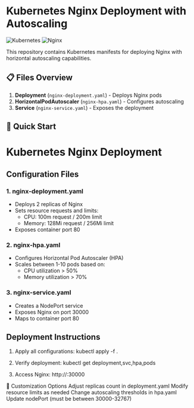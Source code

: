 # Kubernetes Nginx Deployment with Autoscaling

![Kubernetes](https://img.shields.io/badge/Kubernetes-326CE5?logo=kubernetes&logoColor=white)
![Nginx](https://img.shields.io/badge/NGINX-009639?logo=nginx&logoColor=white)

This repository contains Kubernetes manifests for deploying Nginx with horizontal autoscaling capabilities.

## 📋 Files Overview

1. **Deployment** (`nginx-deployment.yaml`) - Deploys Nginx pods
2. **HorizontalPodAutoscaler** (`nginx-hpa.yaml`) - Configures autoscaling
3. **Service** (`nginx-service.yaml`) - Exposes the deployment

## 🚀 Quick Start
# Kubernetes Nginx Deployment
## Configuration Files

### 1. nginx-deployment.yaml
- Deploys 2 replicas of Nginx
- Sets resource requests and limits:
  - CPU: 100m request / 200m limit
  - Memory: 128Mi request / 256Mi limit
- Exposes container port 80

### 2. nginx-hpa.yaml
- Configures Horizontal Pod Autoscaler (HPA)
- Scales between 1-10 pods based on:
  - CPU utilization > 50%
  - Memory utilization > 70%

### 3. nginx-service.yaml
- Creates a NodePort service
- Exposes Nginx on port 30000
- Maps to container port 80

## Deployment Instructions

1. Apply all configurations:
kubectl apply -f .

2. Verify deployment:
kubectl get deployment,svc,hpa,pods

3. Access Nginx:
http://<node-ip>:30000

🔧 Customization Options
Adjust replicas count in deployment.yaml
Modify resource limits as needed
Change autoscaling thresholds in hpa.yaml
Update nodePort (must be between 30000-32767)
